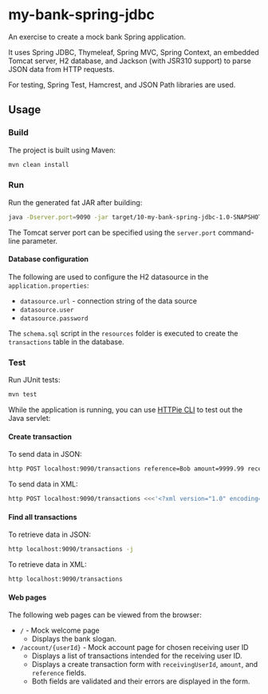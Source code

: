 # my-bank-spring-jdbc

An exercise to create a mock bank Spring application.

It uses Spring JDBC, Thymeleaf, Spring MVC, Spring Context, an embedded Tomcat server, H2 database, and Jackson (with
JSR310 support) to parse JSON data from HTTP requests.

For testing, Spring Test, Hamcrest, and JSON Path libraries are used.

## Usage

### Build

The project is built using Maven:

```bash
mvn clean install
```

### Run

Run the generated fat JAR after building:

```bash
java -Dserver.port=9090 -jar target/10-my-bank-spring-jdbc-1.0-SNAPSHOT.jar
```

The Tomcat server port can be specified using the `server.port` command-line parameter.

#### Database configuration

The following are used to configure the H2 datasource in the `application.properties`:

- `datasource.url` - connection string of the data source
- `datasource.user`
- `datasource.password`

The `schema.sql` script in the `resources` folder is executed to create the `transactions` table in the database.

### Test

Run JUnit tests:

```bash
mvn test
```

While the application is running, you can use [HTTPie CLI](https://httpie.io/cli) to test out the Java servlet:

#### Create transaction

To send data in JSON:

```bash
http POST localhost:9090/transactions reference=Bob amount=9999.99 receivingUserId=Jess
```

To send data in XML:

```bash
http POST localhost:9090/transactions <<<'<?xml version="1.0" encoding="UTF-8"?><root><amount>1000</amount><reference>bob</reference><receivingUserId>jess</receivingUserId></root>' Content-Type:application/xml
```

#### Find all transactions

To retrieve data in JSON:

```bash
http localhost:9090/transactions -j
```

To retrieve data in XML:

```bash
http localhost:9090/transactions
```

#### Web pages

The following web pages can be viewed from the browser:

- `/` - Mock welcome page
    - Displays the bank slogan.
- `/account/{userId}` - Mock account page for chosen receiving user ID
    - Displays a list of transactions intended for the receiving user ID.
    - Displays a create transaction form with `receivingUserId`, `amount`, and `reference` fields.
    - Both fields are validated and their errors are displayed in the form.
